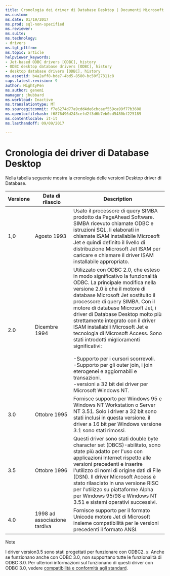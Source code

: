 ```yaml
---
title: Cronologia dei driver di Database Desktop | Documenti Microsoft
ms.custom: 
ms.date: 01/19/2017
ms.prod: sql-non-specified
ms.reviewer: 
ms.suite: 
ms.technology:
- drivers
ms.tgt_pltfrm: 
ms.topic: article
helpviewer_keywords:
- Jet-based ODBC drivers [ODBC], history
- ODBC desktop database drivers [ODBC], history
- desktop database drivers [ODBC], history
ms.assetid: b4a2aff8-bde7-4bd5-8580-bc50f27311c8
caps.latest.revision: 9
author: MightyPen
ms.author: genemi
manager: jhubbard
ms.workload: Inactive
ms.translationtype: MT
ms.sourcegitcommit: f7e6274d77a9cdd4de6cbcaef559ca99f77b3608
ms.openlocfilehash: f6876496d243cefd2f3d6b7eb0cd5480bf225189
ms.contentlocale: it-it
ms.lasthandoff: 09/09/2017

---
```

# <a name="history-of-the-desktop-database-drivers"></a>Cronologia dei driver di Database Desktop
Nella tabella seguente mostra la cronologia delle versioni Desktop driver di Database.  
  
|Versione|Data di rilascio|Description|  
|-------------|------------------|-----------------|  
|1,0|Agosto 1993|Usato il processore di query SIMBA prodotto da PageAhead Software. SIMBA ricevuto chiamate ODBC e istruzioni SQL, li elaborati in chiamate ISAM installabile Microsoft Jet e quindi definito il livello di distribuzione Microsoft Jet ISAM per caricare e chiamare il driver ISAM installabile appropriato.|  
|2.0|Dicembre 1994|Utilizzato con ODBC 2.0, che esteso in modo significativo la funzionalità ODBC. La principale modifica nella versione 2.0 è che il motore di database Microsoft Jet sostituito il processore di query SIMBA. Con il motore di database Microsoft Jet, i driver di Database Desktop molto più strettamente integrato con il driver ISAM installabili Microsoft Jet e tecnologia di Microsoft Access. Sono stati introdotti miglioramenti significativi:<br /><br /> -Supporto per i cursori scorrevoli.<br />-Supporto per gli outer join, i join eterogenei e aggiornabili e transazioni.<br />-versioni a 32 bit dei driver per Microsoft Windows NT.|  
|3.0|Ottobre 1995|Fornisce supporto per Windows 95 e Windows NT Workstation o Server NT 3.51. Solo i driver a 32 bit sono stati inclusi in questa versione. il driver a 16 bit per Windows versione 3.1 sono stati rimossi.|  
|3.5|Ottobre 1996|Questi driver sono stati double byte character set (DBCS)-abilitato, sono state più adatto per l'uso con applicazioni Internet rispetto alle versioni precedenti e inserire l'utilizzo di nomi di origine dati di File (DSN). Il driver Microsoft Access è stato rilasciato in una versione RISC per l'utilizzo su piattaforme Alpha per Windows 95/98 e Windows NT 3.51 e sistemi operativi successivi.|  
|4.0|1998 ad associazione tardiva|Fornisce supporto per il formato Unicode motore Jet di Microsoft insieme compatibilità per le versioni precedenti il formato ANSI.|  
  
> [!NOTE]  
>  I driver version3.5 sono stati progettati per funzionare con ODBC2. *x*. Anche se funzionano anche con ODBC 3.0, non supportano tutte le funzionalità di ODBC 3.0. Per ulteriori informazioni sul funzionano di questi driver con ODBC 3.0, vedere [compatibilità e conformità agli standard](../../odbc/reference/develop-app/backward-compatibility-and-standards-compliance.md).

